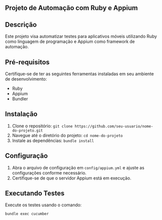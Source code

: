 ## Projeto de Automação com Ruby e Appium

## Descrição
Este projeto visa automatizar testes para aplicativos móveis utilizando Ruby como linguagem de programação e Appium como framework de automação.

## Pré-requisitos
Certifique-se de ter as seguintes ferramentas instaladas em seu ambiente de desenvolvimento:
- Ruby
- Appium
- Bundler

## Instalação
1. Clone o repositório: `git clone https://github.com/seu-usuario/nome-do-projeto.git`
2. Navegue até o diretório do projeto: `cd nome-do-projeto`
3. Instale as dependências: `bundle install`

## Configuração
1. Abra o arquivo de configuração em `config/appium.yml` e ajuste as configurações conforme necessário.
2. Certifique-se de que o servidor Appium está em execução.

## Executando Testes
Execute os testes usando o comando:
```bash
bundle exec cucumber
